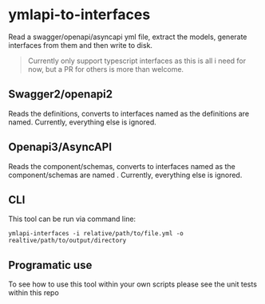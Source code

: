 # ymlapi-to-interfaces

Read a swagger/openapi/asyncapi yml file, extract the models, generate interfaces from them and then write to disk.

> Currently only support typescript interfaces as this is all i need for now, but a PR for others is more than welcome.

## Swagger2/openapi2
Reads the definitions, converts to interfaces named as the definitions are named.
Currently, everything else is ignored.

## Openapi3/AsyncAPI
Reads the component/schemas, converts to interfaces named as the component/schemas are named .
Currently, everything else is ignored.

## CLI
This tool can be run via command line:
```
ymlapi-interfaces -i relative/path/to/file.yml -o realtive/path/to/output/directory
```

## Programatic use
To see how to use this tool within your own scripts please see the unit tests within this repo
